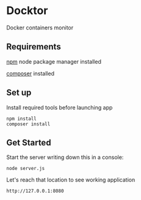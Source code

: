 # Docktor

Docker containers monitor

## Requirements ##

[npm](https://www.npmjs.com/) node package manager installed

[composer](https://getcomposer.org/) installed

## Set up  ##

Install required tools before launching app 
	
	npm install
	composer install 


## Get Started ##

Start the server writing down this in a console:

    node server.js
    
Let's reach that location to see working application

    http://127.0.0.1:8080
